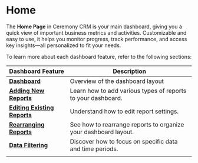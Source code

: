 # Home

The **Home Page** in Ceremony CRM is your main dashboard, giving you a quick view of important business metrics and activities. Customizable and easy to use, it helps you monitor progress, track performance, and access key insights—all personalized to fit your needs.

To learn more about each dashboard feature, refer to the following sections:

| Dashboard Feature                                             | Description                                                     |
| ------------------------------------------------------------- | --------------------------------------------------------------- |
| **[Dashboard](home/dashboard)**                               | Overview of the dashboard layout                                |
| **[Adding New Reports](home/adding-new-reports)**             | Learn how to add various types of reports to your dashboard.    |
| **[Editing Existing Reports](home/editing-existing-reports)** | Understand how to edit report settings.                         |
| **[Rearranging Reports](home/rearranging-reports)**           | See how to rearrange reports to organize your dashboard layout. |
| **[Data Filtering](home/data-filtering)**                     | Discover how to focus on specific data and time periods.        |
|                                                               |                                                                 |
